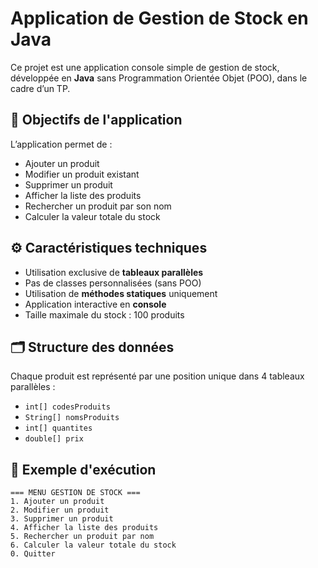 # Application de Gestion de Stock en Java

Ce projet est une application console simple de gestion de stock, développée en **Java** sans Programmation Orientée Objet (POO), dans le cadre d’un TP.

## 🎯 Objectifs de l'application

L’application permet de :

- Ajouter un produit
- Modifier un produit existant
- Supprimer un produit
- Afficher la liste des produits
- Rechercher un produit par son nom
- Calculer la valeur totale du stock

## ⚙️ Caractéristiques techniques

- Utilisation exclusive de **tableaux parallèles**
- Pas de classes personnalisées (sans POO)
- Utilisation de **méthodes statiques** uniquement
- Application interactive en **console**
- Taille maximale du stock : 100 produits

## 🗂 Structure des données

Chaque produit est représenté par une position unique dans 4 tableaux parallèles :

- `int[] codesProduits`
- `String[] nomsProduits`
- `int[] quantites`
- `double[] prix`

## 🧪 Exemple d'exécution

```text
=== MENU GESTION DE STOCK ===
1. Ajouter un produit
2. Modifier un produit
3. Supprimer un produit
4. Afficher la liste des produits
5. Rechercher un produit par nom
6. Calculer la valeur totale du stock
0. Quitter
